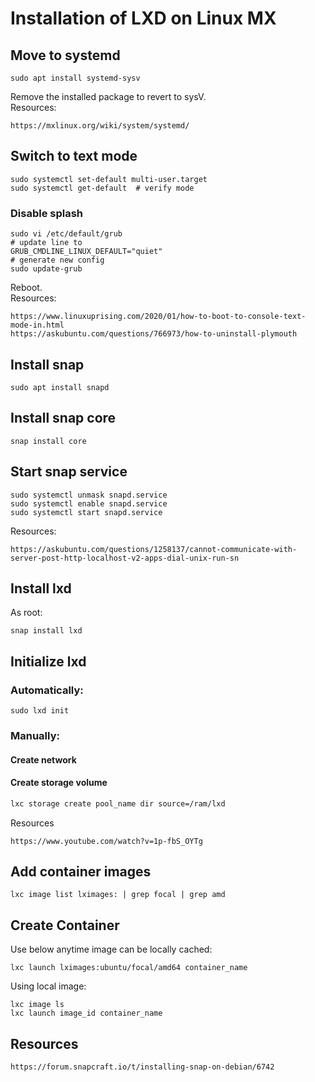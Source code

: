 # Installation of LXD on Linux MX
## Move to systemd
```
sudo apt install systemd-sysv
```
Remove the installed package to revert to sysV.<br/>
Resources:
```
https://mxlinux.org/wiki/system/systemd/
```

## Switch to text mode
```
sudo systemctl set-default multi-user.target
sudo systemctl get-default  # verify mode
```
### Disable splash
```
sudo vi /etc/default/grub
# update line to
GRUB_CMDLINE_LINUX_DEFAULT="quiet"
# generate new config
sudo update-grub
```
Reboot.<br/>
Resources:
```
https://www.linuxuprising.com/2020/01/how-to-boot-to-console-text-mode-in.html
https://askubuntu.com/questions/766973/how-to-uninstall-plymouth
```

## Install snap
```
sudo apt install snapd
```
## Install snap core
```
snap install core
```
## Start snap service
```
sudo systemctl unmask snapd.service
sudo systemctl enable snapd.service
sudo systemctl start snapd.service
```
Resources:
```
https://askubuntu.com/questions/1258137/cannot-communicate-with-server-post-http-localhost-v2-apps-dial-unix-run-sn
```
## Install lxd
As root:
```
snap install lxd
```
## Initialize lxd
### Automatically:
```
sudo lxd init 
```
### Manually:
#### Create network
#### Create storage volume
```sh
lxc storage create pool_name dir source=/ram/lxd
```

Resources
```
https://www.youtube.com/watch?v=1p-fbS_OYTg
```
## Add container images
```
lxc image list lximages: | grep focal | grep amd
 ```
## Create Container
Use below anytime image can be locally cached:
```
lxc launch lximages:ubuntu/focal/amd64 container_name
```
Using local image:
```
lxc image ls
lxc launch image_id container_name
```
## Resources
```
https://forum.snapcraft.io/t/installing-snap-on-debian/6742
```
